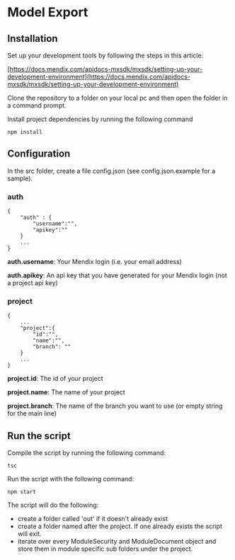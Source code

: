 # Model Export
## Installation
Set up your development tools by following the steps in this article:

[https://docs.mendix.com/apidocs-mxsdk/mxsdk/setting-up-your-development-environment](https://docs.mendix.com/apidocs-mxsdk/mxsdk/setting-up-your-development-environment)

Clone the repository to a folder on your local pc and then open the folder in a command prompt. 

Install project dependencies by running the following command

`npm install`

## Configuration

In the src folder, create a file config.json (see config.json.example for a sample).

### auth

```
{
    "auth" : {
        "username":"",
        "apikey":""
    }
    ...
}
```

**auth.username**: Your Mendix login (i.e. your email address)

**auth.apikey**: An api key that you have generated for your Mendix login (not a project api key)

### project
```
{
    ...
    "project":{
        "id":"",
        "name":"",
        "branch": ""
    }
    ...
}
```

**project.id**: The id of your project

**project.name**: The name of your project

**project.branch**: The name of the branch you want to use (or empty string for the main line)  

## Run the script
Compile the script by running the following command:

`tsc`

Run the script with the following command:

`npm start`

The script will do the following:

- create a folder called 'out' if it doesn't already exist
- create a folder named after the project. If one already exists the script will exit. 
- iterate over every ModuleSecurity and ModuleDocument object and store them in module specific sub folders under the project.